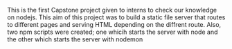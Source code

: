 This is the first Capstone project given to interns to check our knowledge on nodejs.
This aim of this project was to build a static file server that routes to different pages and serving HTML depending on the diffrent route. Also, two npm scripts were created; one whicih starts the server with node and the other which starts the server with nodemon
